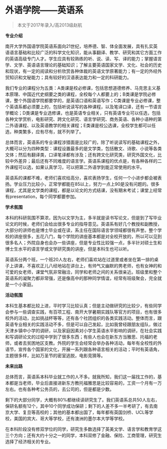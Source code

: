 
# 外语学院——英语系  

> 本文于2017年录入/高2013级赵航  

**专业介绍**

南开大学外国语学院英语系面向21世纪，培养德、智、体全面发展，具有扎实英语语言基础和比较广泛的科学文化知识，能从事翻译、教学、研究和其它方面工作的英语高级专门人才。学生应具有较熟练的听、说、读、写、译的能力；掌握语言学、文学、英语语言理论的基础知识；了解主要英语国家文学、文化、社会的历史和现状，有一定的阅读和分析欣赏各种体裁的英语文学原著能力；有一定的外经外贸知识和文秘能力；具有较好的汉语表达能力和一定的科研能力。

我们专业的课程分为五类：A类课是校必修课，包括思想道德修养、马克思主义基本原理、中国近代史纲要之类的课程，全校每个人都要上的；B类课是学院必修课，整个外国语学院都要学的，是英语口语和英语写作；C类课是专业必修课，整个英语系都必须要上的，包括听说读写的各种课程，以及笔译口译，还有一节语言学概论；D类课是专业选修课，也是英语专业相关，只有英语专业可以任选，包括各种文学赏析，电影研究、跨文化研究、语言学研究、商务英语、各种小语种的第二外语课程、以及英语教学的相关课程；E类课是校公选课，全校学生都可以任选，种类繁多，应有尽有，就不列举了。

总体而言，英语系的专业课程涉猎面是比较广的，除了听说读写的基础课程之外，大概可以分为四种类型：课程设置最多的是文学类，包括散文、诗歌、小说等各类文体；然后有翻译类，口译笔译都有涉及；还有跨文化研究类，研究外国文化，比较中外差异；最后还有不同难度的语言学。英语系课程的优点是，有各种各样的二外课程可以选，如果认真学习，可以把第二外语学到能正常使用的水平。

英语系的课都不难，老师们喜欢给高分，喜欢表扬学生，任何一个小进步都会被表扬。学业压力比较小，正常学都能在85以上，努力一点上90是没有问题的。很多课程，尤其是文学类的课程，都是以论文的方式结课，没有期末考试；课堂上经常有presentation，每个同学都要参加。



**学术氛围**

本科的科研氛围不算浓，因为以文学为主，多半就是读书写论文，但是到了写毕业论文的时候，老师们会给出很多专业的指导意见。英语系有好几个教授和副教授，大部分的讲师也是博士毕业或在读，系主任在国际语言学领域都很有声誉。整个学校的讲座很多，五花八门，每个学院的讲座基本都是对全校开放的，所以可以见到很多名人；外院自身也会办一些讲座，但是专业性比较强一点，多半针对硕士生和博士生水平的语言学或文学研究类的讲座，但是本科生也可以听。

英语系分两个班，一个班20人左右，老师们喜欢站在过道里或者坐在第一排的桌子上讲课，不喜欢正儿八经地站在讲台上，有帅气又幽默的男老师，也有女神的和可爱的女老师，课堂气氛非常融洽，同学和老师之间的关系很亲近。班级里和整个英语系的凝聚力都非常强，还是像高中的那种同学情谊，经常有班级聚会，完全就是一个小家庭。



**活动氛围**

本科生基本都比较上进，平时学习比较认真；但是主动做研究的比较少，有些同学会参与一些调查实践，有百项工程、南开大学暑期实践队等官方的项目，也有很多校外的活动，比如挑战杯等等，还有各个社团组织的各类实践活动。整体而言，跟英语专业相关的实践活动不多，但是可以自己发起，比如我曾经跟朋友组队，做过天津乡镇中小学的调研，以及家庭因素对小学生英语水平影响的调研，在社会实践和写调研论文的过程中学到了很多东西；有些人也会在新东方当雅思、托福的老师，或者去贫困地区支教。外院的学生会经常会举办各种活动，每年有全校性的外语节，宣传各个国家的文化，开展一系列跟各种语言相关的活动；平时有英语角，主题很多样，比如万圣节的密室逃脱，电影竞猜等。



**未来出路**

总体而言，英语系本科毕业就工作的人不多。就我所知，我们这一届找工作的，基本都是当老师，毕业后直接进新东方教托福雅思是比较容易的，工资一个月有一万左右。也有各种考公务员的，去公司的，但是都是少数。

剩下的大部分同学，大概有80%都继续读研究生了。我们英语系总共50人左右，保研名额有12个，其中10个同学成功保研；剩下的人差不多一半考研了，有去南京大学、复旦等高校的；其他的基本都出国了，每年都有英国剑桥、UCL等学校，美国的宾大、哥大等学校，还有澳洲的墨尔本大学等学校。

在本科阶段没有修双学位的同学，研究生多数选择了英美文学、语言学和教育学这三个方向；还有大约十分之一的同学，本科双修了金融、保险、工商管理，研究生选择了经济相关的专业。


